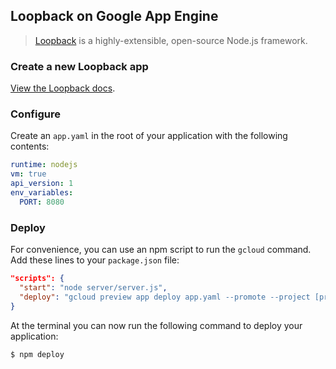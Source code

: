 ## Loopback on Google App Engine

> [Loopback](http://loopback.io/) is a highly-extensible, open-source Node.js framework.

### Create a new Loopback app

[View the Loopback docs](http://loopback.io/getting-started/).

### Configure

Create an `app.yaml` in the root of your application with the following contents:

```yaml
runtime: nodejs
vm: true
api_version: 1
env_variables:
  PORT: 8080
```

### Deploy

For convenience, you can use an npm script to run the `gcloud` command. Add
these lines to your `package.json` file:

```json
"scripts": {
  "start": "node server/server.js",
  "deploy": "gcloud preview app deploy app.yaml --promote --project [project id]"
}
```

At the terminal you can now run the following command to deploy your
application:

```
$ npm deploy
```